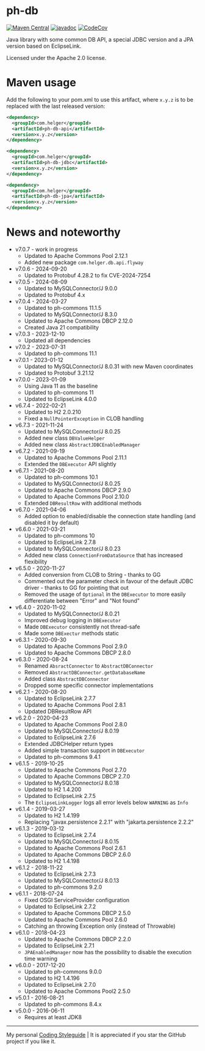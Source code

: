 # ph-db

[![Maven Central](https://maven-badges.herokuapp.com/maven-central/com.helger/ph-db-parent-pom/badge.svg)](https://maven-badges.herokuapp.com/maven-central/com.helger/ph-db-parent-pom) 
[![javadoc](https://javadoc.io/badge2/com.helger/ph-db-parent-pom/javadoc.svg)](https://javadoc.io/doc/com.helger/ph-db-parent-pom)
[![CodeCov](https://codecov.io/gh/phax/ph-db/branch/master/graph/badge.svg)](https://codecov.io/gh/phax/ph-db)

Java library with some common DB API, a special JDBC version and a JPA version based on EclipseLink.

Licensed under the Apache 2.0 license.

# Maven usage

Add the following to your pom.xml to use this artifact, where `x.y.z` is to be replaced with the last released version:

```xml
<dependency>
  <groupId>com.helger</groupId>
  <artifactId>ph-db-api</artifactId>
  <version>x.y.z</version>
</dependency>
```

```xml
<dependency>
  <groupId>com.helger</groupId>
  <artifactId>ph-db-jdbc</artifactId>
  <version>x.y.z</version>
</dependency>
```

```xml
<dependency>
  <groupId>com.helger</groupId>
  <artifactId>ph-db-jpa</artifactId>
  <version>x.y.z</version>
</dependency>
```

# News and noteworthy

* v7.0.7 - work in progress
    * Updated to Apache Commons Pool 2.12.1
    * Added new package `com.helger.db.api.flyway`
* v7.0.6 - 2024-09-20
    * Updated to Protobuf 4.28.2 to fix CVE-2024-7254
* v7.0.5 - 2024-08-09
    * Updated to MySQLConnector/J 9.0.0
    * Updated to Protobuf 4.x
* v7.0.4 - 2024-03-27
    * Updated to ph-commons 11.1.5
    * Updated to MySQLConnector/J 8.3.0
    * Updated to Apache Commons DBCP 2.12.0
    * Created Java 21 compatibility
* v7.0.3 - 2023-12-10
    * Updated all dependencies
* v7.0.2 - 2023-07-31
    * Updated to ph-commons 11.1
* v7.0.1 - 2023-01-12
    * Updated to MySQLConnector/J 8.0.31 with new Maven coordinates
    * Updated to Protobuf 3.21.12
* v7.0.0 - 2023-01-09
    * Using Java 11 as the baseline
    * Updated to ph-commons 11
    * Updated to EclipseLink 4.0.0
* v6.7.4 - 2022-02-21
    * Updated to H2 2.0.210
    * Fixed a `NullPointerException` in CLOB handling
* v6.7.3 - 2021-11-24
    * Updated to MySQLConnector/J 8.0.25
    * Added new class `DBValueHelper`
    * Added new class `AbstractJDBCEnabledManager`
* v6.7.2 - 2021-09-19
    * Updated to Apache Commons Pool 2.11.1
    * Extended the `DBExecutor` API slightly
* v6.7.1 - 2021-08-20
    * Updated to ph-commons 10.1
    * Updated to MySQLConnector/J 8.0.25
    * Updated to Apache Commons DBCP 2.9.0
    * Updated to Apache Commons Pool 2.10.0
    * Extended `DBResultRow` with additional methods
* v6.7.0 - 2021-04-06
    * Added option to enabled/disable the connection state handling (and disabled it by default)
* v6.6.0 - 2021-03-21
    * Updated to ph-commons 10
    * Updated to EclipseLink 2.7.8
    * Updated to MySQLConnector/J 8.0.23
    * Added new class `ConnectionFromDataSource` that has increased flexibility
* v6.5.0 - 2020-11-27
    * Added conversion from CLOB to String - thanks to GG
    * Commented out the parameter check in favour of the default JDBC driver - thanks to GG for pointing that out
    * Removed the usage of `Optional` in the `DBExecutor` to more easily differentiate between "Error" and "Not found"
* v6.4.0 - 2020-11-02
    * Updated to MySQLConnector/J 8.0.21
    * Improved debug logging in `DBExecutor`
    * Made `DBExecutor` consistently not thread-safe
    * Made some `DBExectur` methods static
* v6.3.1 - 2020-09-30
    * Updated to Apache Commons Pool 2.9.0
    * Updated to Apache Commons DBCP 2.8.0
* v6.3.0 - 2020-08-24
    * Renamed `AbsractConnector` to `AbstractDBConnector`
    * Removed `AbstractDBConnector.getDatabaseName`
    * Added class `AbstractDBConnector`
    * Dropped some specific connector implementations
* v6.2.1 - 2020-08-20
    * Updated to EclipseLink 2.7.7
    * Updated to Apache Commons Pool 2.8.1
    * Updated DBResultRow API
* v6.2.0 - 2020-04-23
    * Updated to Apache Commons Pool 2.8.0
    * Updated to MySQLConnector/J 8.0.19
    * Updated to EclipseLink 2.7.6
    * Extended JDBCHelper return types
    * Added simple transaction support in `DBExecutor`
    * Updated to ph-commons 9.4.1
* v6.1.5 - 2019-10-25
    * Updated to Apache Commons Pool 2.7.0
    * Updated to Apache Commons DBCP 2.7.0
    * Updated to MySQLConnector/J 8.0.18
    * Updated to H2 1.4.200
    * Updated to EclipseLink 2.7.5
    * The `EclipseLinkLogger` logs all error levels below `WARNING` as `Info`
* v6.1.4 - 2019-03-27
    * Updated to H2 1.4.199
    * Replacing "javax.persistence 2.2.1" with "jakarta.persistence 2.2.2"
* v6.1.3 - 2019-03-12
    * Updated to EclipseLink 2.7.4
    * Updated to MySQLConnector/J 8.0.15
    * Updated to Apache Commons Pool 2.6.1
    * Updated to Apache Commons DBCP 2.6.0
    * Updated to H2 1.4.198
* v6.1.2 - 2018-11-22
    * Updated to EclipseLink 2.7.3
    * Updated to MySQLConnector/J 8.0.13
    * Updated to ph-commons 9.2.0
* v6.1.1 - 2018-07-24
    * Fixed OSGI ServiceProvider configuration
    * Updated to EclipseLink 2.7.2
    * Updated to Apache Commons DBCP 2.5.0
    * Updated to Apache Commons Pool 2.6.0
    * Catching an throwing Exception only (instead of Throwable)
* v6.1.0 - 2018-04-23
    * Updated to Apache Commons DBCP 2.2.0
    * Updated to EclipseLink 2.7.1
    * `JPAEnabledManager` now has the possibility to disable the execution time warning
* v6.0.0 - 2017-12-20
    * Updated to ph-commons 9.0.0
    * Updated to H2 1.4.196
    * Updated to EclipseLink 2.7.0
    * Updated to Apache Commons Pool2 2.5.0
* v5.0.1 - 2016-08-21
    * Updated to ph-commons 8.4.x
* v5.0.0 - 2016-06-11
    * Requires at least JDK8

---

My personal [Coding Styleguide](https://github.com/phax/meta/blob/master/CodingStyleguide.md) |
It is appreciated if you star the GitHub project if you like it.